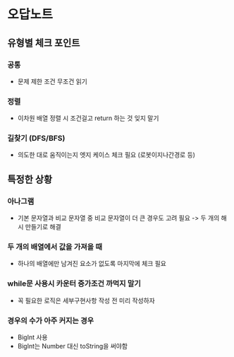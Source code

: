 # 오답노트

## 유형별 체크 포인트

### 공통

- 문제 제한 조건 무조건 읽기

### 정렬

- 이차원 배열 정렬 시 조건걸고 return 하는 것 잊지 말기

### 길찾기 (DFS/BFS)

- 의도한 대로 움직이는지 엣지 케이스 체크 필요 (로봇이지나간경로 등)

## 특정한 상황

### 아나그램

- 기본 문자열과 비교 문자열 중 비교 문자열이 더 큰 경우도 고려 필요 -> 두 개의 해시 만들기로 해결

### 두 개의 배열에서 값을 가져올 때

- 하나의 배열에만 남겨진 요소가 없도록 마지막에 체크 필요

### while문 사용시 카운터 증가조건 까먹지 말기

- 꼭 필요한 로직은 세부구현사항 작성 전 미리 작성하자

### 경우의 수가 아주 커지는 경우

- BigInt 사용
- BigInt는 Number 대신 toString을 써야함


